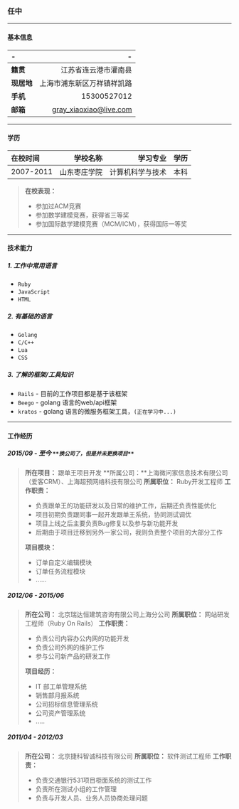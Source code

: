 
### 任中
--------------------------------------------------------
#### 基本信息
| - | - |
|:-------| -------------------:|
| **籍贯**     |  江苏省连云港市灌南县  |
| **现居地** | 上海市浦东新区万祥镇祥凯路 |
| **手机** | 15300527012 |
| **邮箱** | gray_xiaoxiao@live.com |


---------------------------------------------
#### 学历
|在校时间  | 学校名称 | 学习专业 | 学历 |
|:------------| -----------:| -----------:| ------:|
| 2007-2011 | 山东枣庄学院 | 计算机科学与技术 | 本科 | 
> **在校表现：**
> - 参加过ACM竞赛
> - 参加数学建模竞赛，获得省三等奖
> - 参加国际数学建模竞赛（MCM/ICM），获得国际一等奖

----------------------------------------------------------
#### 技术能力
##### 1. 工作中常用语言
- `Ruby`
- `JavaScript`
- `HTML`
##### 2. 有基础的语言
- `Golang`
- `C/C++`
- `Lua`
- `CSS`
##### 3. 了解的框架/工具知识
- `Rails` - 目前的工作项目都是基于该框架
- `Beego` - golang 语言的web/api框架
- `kratos` - golang 语言的微服务框架工具，`(正在学习中...)`

----------------------------------------------------------
#### 工作经历
##### 2015/09 - 至今 `**换公司了，但是并未更换项目**`
> **所在项目：** 跟单王项目开发
> **所属公司：**上海微问家信息技术有限公司（爱客CRM）、上海超预网络科技有限公司
> **所属职位：** Ruby开发工程师
> **工作职责：** 
> - 负责跟单王的功能研发以及日常的维护工作，后期还负责性能优化
> - 项目初期负责跟同事一起开发跟单王系统，协同测试调优
> - 项目上线之后主要负责Bug修复以及参与新功能开发
> - 后期由于项目迁移到另外一家公司，我则负责整个项目的大部分工作
>
> **项目模块：**
> - 订单自定义编辑模块
> - 订单任务流程模块
> - ......
##### 2012/06 - 2015/06
> **所在公司：** 北京瑞达恒建筑咨询有限公司上海分公司
> **所属职位：** 网站研发工程师（Ruby On Rails）
> **工作职责：**
> - 负责公司内容办公内网的功能开发
> - 负责公司外网的维护工作
> - 参与公司新产品的研发工作
> 
> **项目经历：**
> - IT 部工单管理系统
> - 销售部月报系统
> - 公司招标信息管理系统
> - 公司资产管理系统
> - .....
##### 2011/04 - 2012/03
> **所在公司：** 北京捷科智诚科技有限公司
> **所属职位：** 软件测试工程师
> **工作职责：**
> - 负责交通银行531项目柜面系统的测试工作
> - 负责所在测试小组的工作管理
> - 负责与开发人员、业务人员协商处理问题
